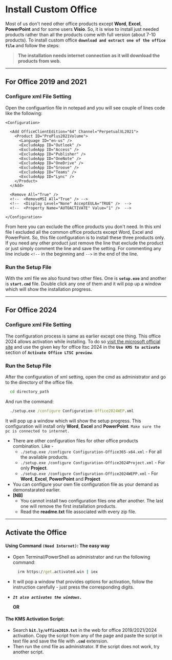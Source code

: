 # Install Custom Office
Most of us don't need other office products except **Word**, **Excel**, **PowerPoint** and for some users **Visio**. So, it is wise to install just needed products rather than all the products come with full version (about 7-10 products). To install custom office **`download and extract one of the office file`** and follow the steps:

> **The installation needs internet connection as it will download the products from web.**

---

## **For Office 2019 and 2021**
### Configure xml File Setting
Open the configuartion file in notepad and you will see couple of lines code like the following:
```code
<Configuration>

  <Add OfficeClientEdition="64" Channel="PerpetualVL2021">
    <Product ID="ProPlus2021Volume">
      <Language ID="en-us" />
      <ExcludeApp ID="Outlook" />
      <ExcludeApp ID="Access" />
      <ExcludeApp ID="Publisher" />
      <ExcludeApp ID="OneNote" />
      <ExcludeApp ID="OneDrive" />
      <ExcludeApp ID="Groove" />
      <ExcludeApp ID="Teams" />
      <ExcludeApp ID="Lync" />
    </Product>
  </Add>

  <Remove All="True" />
  <!--  <RemoveMSI All="True" /> -->
  <!--  <Display Level="None" AcceptEULA="TRUE" />  -->
  <!--  <Property Name="AUTOACTIVATE" Value="1" />  -->

</Configuration>
```
From here you can exclude the office products you don't need. In this xml file I excluded all the common office products except Word, Excel and PowerPoint. So, this file configuration is to install these three products only. If you need any other product just remove the line that exclude the product or just simply comment the line and save the setting. For commenting any line include `<!--` in the beginning and `-->` in the end of the line.

### Run the Setup File
With the xml file we also found two other files. One is **`setup.exe`** and another is **`start.cmd`** file. Double click any one of them and it will pop up a window which will show the installation progress.

---

## **For Office 2024**
### Configure xml File Setting
The configuration process is same as earlier except one thing. This office 2024 allows activation while installing. To do so [visit the microsoft official site](https://learn.microsoft.com/en-us/office/ltsc/preview/install-ltsc-preview) and use the given key for office ltsc 2024 in the **`Use KMS to activate`** section of **`Activate Office LTSC preview`**.
### Run the Setup File
After the configuration of xml setting, open the cmd as administrator and go to the directory of the office file.
  ```cmd
    cd directory_path
  ```
And run the command:
  ```cmd
    ./setup.exe /configure Configuration-Office2024WEP.xml
  ```
It will pop up a window which will show the setup progress. This configuration will install only **Word**, **Excel** and **PowerPoint**. `Make sure the pc is connected to internet.`
- There are other configuration files for other office products combination. Like -
  - `./setup.exe /configure Configuration-Office365-x64.xml` - For all the available products.
  - `./setup.exe /configure Configuration-Office2024Project.xml` - For only **Project**.
  - `./setup.exe /configure Configuration-Office2024WEPP.xml` - For **Word**, **Excel**, **PowerPoint** and **Project**
- You can configure your own file configuration file as your demand as demonstarated earlier.
- **[NB]**
  - You cannot install two configuration files one after another. The last one will remove the first installation products.
  - Read the **readme.txt** file associated with every zip file.
---


## Activate the Office

#### Using Command `(Need Internet)`: The easy way
- Open Terminal/PowerShell as administrator and run the following command: 
  ```cmd
    irm https://get.activated.win | iex
  ```
- It will pop a window that provides options for activation, follow the instruction carefully - just press the corresponding digits.
- ***`It also activates the windows.`***
  
  **OR**

#### **The KMS Activation Script:** 
- Search **`bit.ly/office2019.txt`** in the web for office 2019/2021/2024 activation. Copy the script from any of the page and paste the script in text file and save the file with **`.cmd`** extension.
- Then run the cmd file as administrator. If the script does not work, try another script.